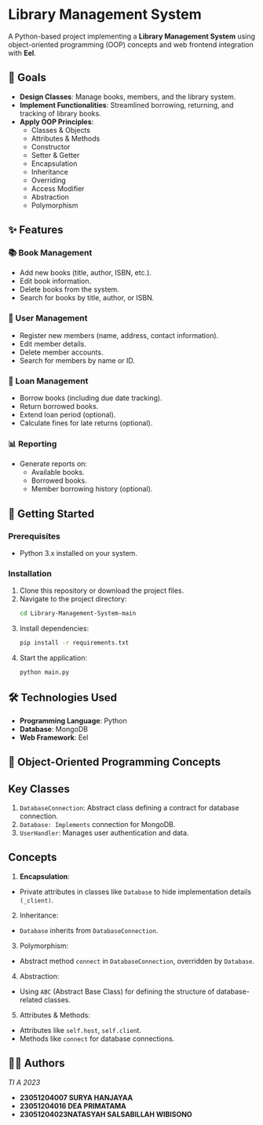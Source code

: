 # Library Management System

A Python-based project implementing a **Library Management System** using object-oriented programming (OOP) concepts and web frontend integration with **Eel**.

## 🎯 Goals

- **Design Classes**: Manage books, members, and the library system.
- **Implement Functionalities**: Streamlined borrowing, returning, and tracking of library books.
- **Apply OOP Principles**: 
  - Classes & Objects
  - Attributes & Methods
  - Constructor
  - Setter & Getter
  - Encapsulation
  - Inheritance
  - Overriding
  - Access Modifier
  - Abstraction
  - Polymorphism

## ✨ Features

### 📚 Book Management
- Add new books (title, author, ISBN, etc.).
- Edit book information.
- Delete books from the system.
- Search for books by title, author, or ISBN.

### 👥 User Management
- Register new members (name, address, contact information).
- Edit member details.
- Delete member accounts.
- Search for members by name or ID.

### 📖 Loan Management
- Borrow books (including due date tracking).
- Return borrowed books.
- Extend loan period (optional).
- Calculate fines for late returns (optional).

### 📊 Reporting
- Generate reports on:
  - Available books.
  - Borrowed books.
  - Member borrowing history (optional).


## 🚀 Getting Started

### Prerequisites
- Python 3.x installed on your system.

### Installation
1. Clone this repository or download the project files.
2. Navigate to the project directory:
   ```bash
   cd Library-Management-System-main
3. Install dependencies:
   ```bash
   pip install -r requirements.txt
3. Start the application:
   ```bash
   python main.py


## 🛠 Technologies Used

- **Programming Language**: Python
- **Database**: MongoDB
- **Web Framework**: Eel

## 🧩 Object-Oriented Programming Concepts
## Key Classes
1. `DatabaseConnection`: Abstract class defining a contract for database connection.
2. `Database: Implements` connection for MongoDB.
3. `UserHandler`: Manages user authentication and data.

## Concepts
1. **Encapsulation**:
- Private attributes in classes like `Database` to hide implementation details `(_client)`.
2. Inheritance:
- `Database` inherits from `DatabaseConnection`.
3. Polymorphism:
- Abstract method `connect` in `DatabaseConnection`, overridden by `Database`.
4. Abstraction:
- Using `ABC` (Abstract Base Class) for defining the structure of database-related classes.
5. Attributes & Methods:
- Attributes like `self.host`, `self.clien`t.
- Methods like `connect` for database connections.

## 👩‍💻 Authors
*TI A 2023*
- **23051204007 SURYA HANJAYAA**
- **23051204016 DEA PRIMATAMA**
- **23051204023NATASYAH SALSABILLAH WIBISONO**
